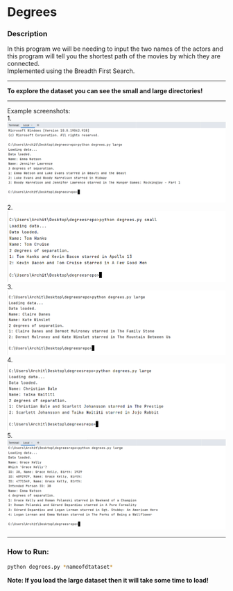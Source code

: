 # Degrees

### Description
In this program we will be needing to input the two names of the actors and this program will tell you the shortest path of the movies by which they are connected.  
Implemented using the Breadth First Search.
***
**To explore the dataset you can see the small and large directories!**
***
Example screenshots:  
1.![ex1](screenshots/ex1.png)
2.![ex2](screenshots/ex2.png)
3.![ex3](screenshots/ex3.png)
4.![ex4](screenshots/ex4.png)
5.![ex5](screenshots/ex5.png)
***
### How to Run:
```Bash
python degrees.py *nameofdtataset*
```
**Note: If you load the large dataset then it will take some time to load!**
